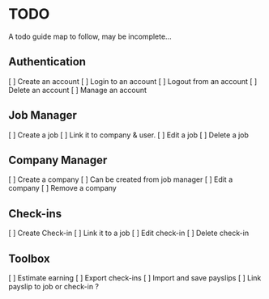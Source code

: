 # TODO

A todo guide map to follow, may be incomplete...

## Authentication
[ ] Create an account
[ ] Login to an account
[ ] Logout from an account
[ ] Delete an account
[ ] Manage an account

## Job Manager
[ ] Create a job
    [ ] Link it to company & user.
[ ] Edit a job
[ ] Delete a job

## Company Manager
[ ] Create a company
    [ ] Can be created from job manager
[ ] Edit a company
[ ] Remove a company

## Check-ins
[ ] Create Check-in
    [ ] Link it to a job
[ ] Edit check-in
[ ] Delete check-in

## Toolbox
[ ] Estimate earning
[ ] Export check-ins
[ ] Import and save payslips
    [ ] Link payslip to job or check-in ?
